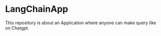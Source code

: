 # LangChainApp
This repository is about an Application where anyone can make query like on Chatgpt.
